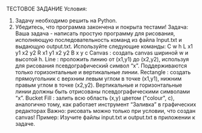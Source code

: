 ТЕСТОВОЕ ЗАДАНИЕ
Условия:
1. Задачу необходимо решить на Python.
2. Убедитесь, что программа закончена и покрыта тестами!
Задача:
Ваша задача - написать простую программу для рисования, исполняющую последовательность
команд из файла Input.txt и выдающую output.txt. Используйте следующие команды:
C w h
L x1 y1 x2 y2
R x1 y1 x2 y2
B x y c
Canvas​ : создать canvas шириной w и высотой h.
Line​ : проложить линию от (x1,y1) до (x2,y2), используя для рисования псевдографический
символ “x”. Поддерживаются только горизонтальные и вертикальные линии.
Rectangle​ : создать прямоугольник с верхним левым углом в точке (x1,y1), нижним правым
углом в точке (x2,y2). Вертикальные и горизонтальные линии должны быть отрисованы
псевдографическими символами “x”.
Bucket Fill​ : залить всю область (x,y) цветом ("colour", c), аналогично тому, как работает
инструмент “Заливка” в графических редакторах
Важно: рисовать можно только при условии, что создан canvas!
Пример:
Изучите файлы input.txt и output.txt в приложении к задаче.
